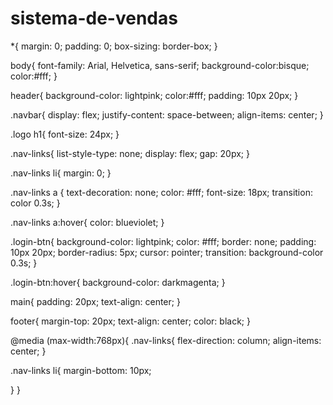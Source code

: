 # sistema-de-vendas
*{
margin: 0;
padding: 0;
box-sizing: border-box;
}

body{
font-family: Arial, Helvetica, sans-serif;
background-color:bisque;
color:#fff;
}

header{
background-color: lightpink;
color:#fff;
padding: 10px 20px;
}

.navbar{
display: flex;
justify-content: space-between;
align-items: center;
}

.logo h1{
font-size: 24px;
}

.nav-links{
    list-style-type: none;
    display: flex;
    gap: 20px;
}

.nav-links li{
    margin: 0;
}

.nav-links a {
text-decoration: none;
color: #fff;
font-size: 18px;
transition: color 0.3s;
}

.nav-links a:hover{
color: blueviolet;
}

.login-btn{
    background-color: lightpink;
    color: #fff;
    border: none;
    padding: 10px 20px;
    border-radius: 5px;
    cursor: pointer;
    transition: background-color 0.3s;
}

.login-btn:hover{
background-color: darkmagenta;
}

main{
    padding: 20px;
    text-align: center;
}

footer{
    margin-top: 20px;
    text-align: center;
    color: black;
}

@media (max-width:768px){
.nav-links{
    flex-direction: column;
    align-items: center;
}

.nav-links li{
    margin-bottom: 10px;

}
}












